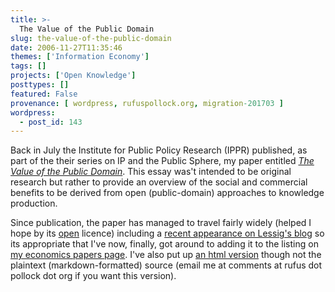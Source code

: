 ```yaml
---
title: >-
  The Value of the Public Domain
slug: the-value-of-the-public-domain
date: 2006-11-27T11:35:46
themes: ['Information Economy']
tags: []
projects: ['Open Knowledge']
posttypes: []
featured: False
provenance: [ wordpress, rufuspollock.org, migration-201703 ]
wordpress:
  - post_id: 143
---
```


Back in July the Institute for Public Policy Research (IPPR) published, as part of the their series on IP and the Public Sphere, my paper entitled [*The Value of the Public Domain*](/papers/value_of_public_domain.ippr.pdf). This essay was't intended to be original research but rather to provide an overview of the social and commercial benefits to be derived from open (public-domain) approaches to knowledge production.

Since publication, the paper has managed to travel fairly widely (helped I hope by its [open](http://okfn.org/) licence) including a [recent appearance on Lessig's blog](http://www.lessig.org/blog/archives/003593.shtml) so its appropriate that I've now, finally, got around to adding it to the listing on [my economics papers page](https://rufuspollock.com/economics/). I've also put up [an html version](https://rufuspollock.com/papers/value_of_the_public_domain.html) though not the plaintext (markdown-formatted) source (email me at comments at rufus dot pollock dot org if you want this version).

